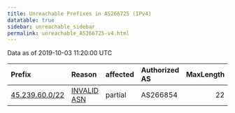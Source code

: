 ```yaml
---
title: Unreachable Prefixes in AS266725 (IPv4)
datatable: true
sidebar: unreachable_sidebar
permalink: unreachable_AS266725-v4.html
---
```


Data as of 2019-10-03 11:20:00 UTC


<div class="datatable-begin"></div>

| Prefix                                                 | Reason                                                                                                 | affected   | Authorized AS   |   MaxLength | Anchor                                         |   unreachable /24s |
|:-------------------------------------------------------|:-------------------------------------------------------------------------------------------------------|:-----------|:----------------|------------:|:-----------------------------------------------|-------------------:|
| [45.239.60.0/22](https://stat.ripe.net/45.239.60.0/22) | [INVALID ASN](https://rpki-validator.ripe.net/announcement-preview?asn=AS266725&prefix=45.239.60.0/22) | partial    | AS266854        |          22 | [LACNIC](unreachable_LACNIC_RPKI_Root-v4.html) |                  4 |

<div class="datatable-end"></div>